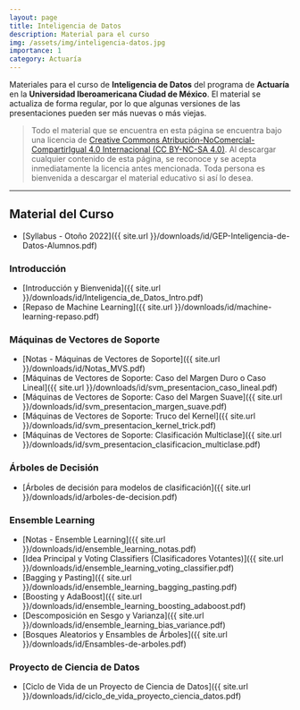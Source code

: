 ```yaml
---
layout: page
title: Inteligencia de Datos
description: Material para el curso
img: /assets/img/inteligencia-datos.jpg
importance: 1
category: Actuaría
---
```


Materiales para el curso de **Inteligencia de Datos** del programa de **Actuaría** en la **Universidad Iberoamericana Ciudad de México**. El material se actualiza de forma regular, por lo que algunas versiones de las presentaciones pueden ser más nuevas o más viejas. 

> Todo el material que se encuentra en esta página se encuentra bajo una licencia de [Creative Commons Atribución-NoComercial-CompartirIgual 4.0 Internacional (CC BY-NC-SA 4.0)](https://creativecommons.org/licenses/by-nc-sa/4.0/deed.es). Al descargar cualquier contenido de esta página, se reconoce y se acepta inmediatamente la licencia antes mencionada. Toda persona es bienvenida a descargar el material educativo si así lo desea.

---

## Material del Curso

- [Syllabus - Otoño 2022]({{ site.url }}/downloads/id/GEP-Inteligencia-de-Datos-Alumnos.pdf)

### Introducción
- [Introducción y Bienvenida]({{ site.url }}/downloads/id/Inteligencia_de_Datos_Intro.pdf)
- [Repaso de Machine Learning]({{ site.url }}/downloads/id/machine-learning-repaso.pdf)

### Máquinas de Vectores de Soporte


- [Notas - Máquinas de Vectores de Soporte]({{ site.url }}/downloads/id/Notas_MVS.pdf)
- [Máquinas de Vectores de Soporte: Caso del Margen Duro o Caso Lineal]({{ site.url }}/downloads/id/svm_presentacion_caso_lineal.pdf)
- [Máquinas de Vectores de Soporte: Caso del Margen Suave]({{ site.url }}/downloads/id/svm_presentacion_margen_suave.pdf)
- [Máquinas de Vectores de Soporte: Truco del Kernel]({{ site.url }}/downloads/id/svm_presentacion_kernel_trick.pdf)
- [Máquinas de Vectores de Soporte: Clasificación Multiclase]({{ site.url }}/downloads/id/svm_presentacion_clasificacion_multiclase.pdf)

### Árboles de Decisión

- [Árboles de decisión para modelos de clasificación]({{ site.url }}/downloads/id/arboles-de-decision.pdf)

### Ensemble Learning

- [Notas - Ensemble Learning]({{ site.url }}/downloads/id/ensemble_learning_notas.pdf)
- [Idea Principal y Voting Classifiers (Clasificadores Votantes)]({{ site.url }}/downloads/id/ensemble_learning_voting_classifier.pdf)
- [Bagging y Pasting]({{ site.url }}/downloads/id/ensemble_learning_bagging_pasting.pdf)
- [Boosting y AdaBoost]({{ site.url }}/downloads/id/ensemble_learning_boosting_adaboost.pdf)
- [Descomposición en Sesgo y Varianza]({{ site.url }}/downloads/id/ensemble_learning_bias_variance.pdf)
- [Bosques Aleatorios y Ensambles de Árboles]({{ site.url }}/downloads/id/Ensambles-de-arboles.pdf)

### Proyecto de Ciencia de Datos
- [Ciclo de Vida de un Proyecto de Ciencia de Datos]({{ site.url }}/downloads/id/ciclo_de_vida_proyecto_ciencia_datos.pdf)